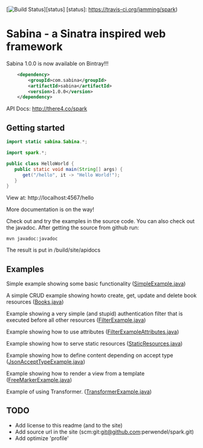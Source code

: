 [![Build Status](https://travis-ci.org/jamming/spark.svg?branch=master)][status]
[status]: https://travis-ci.org/jamming/spark)


Sabina - a Sinatra inspired web framework
==============================================

Sabina 1.0.0 is now available on Bintray!!!

```xml
    <dependency>
        <groupId>com.sabina</groupId>
        <artifactId>sabina</artifactId>
        <version>1.0.0</version>
    </dependency>
```

API Docs: http://there4.co/spark


Getting started
---------------

```java
import static sabina.Sabina.*;

import spark.*;

public class HelloWorld {
   public static void main(String[] args) {
      get("/hello", it -> "Hello World!");
   }
}
```

View at: http://localhost:4567/hello

More documentation is on the way!

Check out and try the examples in the source code.
You can also check out the javadoc. After getting the source from
github run: 

    mvn javadoc:javadoc

The result is put in /build/site/apidocs

Examples
---------

Simple example showing some basic functionality
([SimpleExample.java](//github.com/jamming/spark/tree/master/src/test/java/spark/examples/SimpleExample.java))

A simple CRUD example showing howto create, get, update and delete book resources
([Books.java](//github.com/jamming/spark/tree/master/src/test/java/spark/examples/Books.java))

Example showing a very simple (and stupid) authentication filter that is executed before all
other resources
([FilterExample.java](//github.com/jamming/spark/tree/master/src/test/java/spark/examples/FilterExample.java))

Example showing how to use attributes
([FilterExampleAttributes.java](//github.com/jamming/spark/tree/master/src/test/java/spark/examples/FilterExampleAttributes.java))

Example showing how to serve static resources
([StaticResources.java](//github.com/jamming/spark/tree/master/src/test/java/spark/examples/StaticResources.java))

Example showing how to define content depending on accept type
([JsonAcceptTypeExample.java](//github.com/jamming/spark/tree/master/src/test/java/spark/examples/JsonAcceptTypeExample.java))

Example showing how to render a view from a template
([FreeMarkerExample.java](//github.com/jamming/spark/tree/master/src/test/java/spark/examples/FreeMarkerExample.java))

Example of using Transformer.
([TransformerExample.java](//github.com/jamming/spark/tree/master/src/test/java/spark/examples/TransformerExample.java))

TODO
----

* Add license to this readme (and to the site)
* Add source url in the site (scm:git:git@github.com:perwendel/spark.git)
* Add optimize 'profile'

